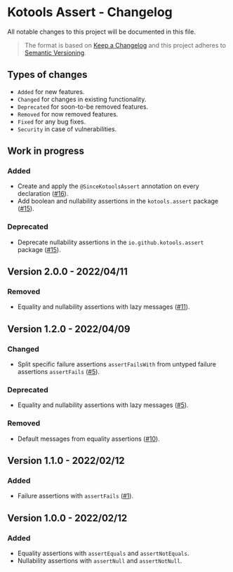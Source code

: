 # Kotools Assert - Changelog

All notable changes to this project will be documented in this file.

> The format is based on [Keep a Changelog](https://keepachangelog.com/en/1.1.0)
> and this project adheres to
> [Semantic Versioning](https://semver.org/spec/v2.0.0.html).

## Types of changes

- `Added` for new features.
- `Changed` for changes in existing functionality.
- `Deprecated` for soon-to-be removed features.
- `Removed` for now removed features.
- `Fixed` for any bug fixes.
- `Security` in case of vulnerabilities.

## Work in progress

### Added

- Create and apply the `@SinceKotoolsAssert` annotation on every declaration
  ([#16](https://github.com/kotools/assert/issues/16)).
- Add boolean and nullability assertions in the `kotools.assert` package
  ([#15](https://github.com/kotools/assert/issues/15)).

### Deprecated

- Deprecate nullability assertions in the `io.github.kotools.assert` package
  ([#15](https://github.com/kotools/assert/issues/15)).

## Version 2.0.0 - 2022/04/11

### Removed

- Equality and nullability assertions with lazy messages
  ([#11](https://github.com/kotools/assert/issues/11)).

## Version 1.2.0 - 2022/04/09

### Changed

- Split specific failure assertions `assertFailsWith` from untyped failure
  assertions `assertFails` ([#5](https://github.com/kotools/assert/issues/5)).

### Deprecated

- Equality and nullability assertions with lazy messages
  ([#5](https://github.com/kotools/assert/issues/5)).

### Removed

- Default messages from equality assertions
  ([#10](https://github.com/kotools/assert/issues/10)).

## Version 1.1.0 - 2022/02/12

### Added

- Failure assertions with `assertFails`
  ([#1](https://github.com/kotools/assert/issues/1)).

## Version 1.0.0 - 2022/02/12

### Added

- Equality assertions with `assertEquals` and `assertNotEquals`.
- Nullability assertions with `assertNull` and `assertNotNull`.
